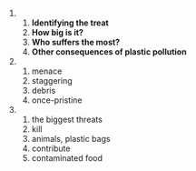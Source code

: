 1.
	1. **Identifying the treat**
	2. **How big is it?**
	3. **Who suffers the most?**
	4. **Other consequences of plastic pollution**
2.
	1. menace
	2. staggering
	3. debris
	4. once-pristine
3.
	1. the biggest threats
	2. kill
	3. animals, plastic bags
	4. contribute
	5. contaminated food